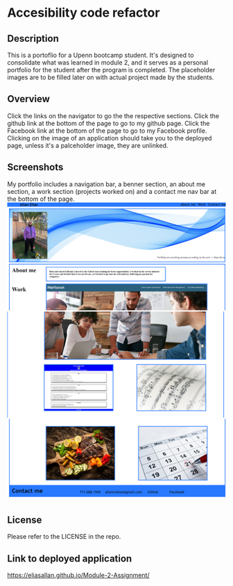 # Accesibility code refactor

## Description

This is a portoflio for a Upenn bootcamp student. It's designed to consolidate what was learned in module 2, and it serves as a personal portfolio for the student after the program is completed. The placeholder images are to be filled later on with actual project made by the students.

## Overview

Click the links on the navigator to go the the respective sections. 
Click the github link at the bottom of the page to go to my github page. 
Click the Facebook link at the bottom of the page to go to my Facebook profile. 
Clicking on the image of an application should take you to the deployed page, unless it's a palceholder image, they are unlinked.


## Screenshots

My portfolio includes a navigation bar, a benner section, an about me section, a work section (projects worked on)  and a contact me nav bar at the bottom of the page.
![Screenshot of the top of the page](assets\images\READMEscreenshot.png)
![Screenshot of the top of the page](assets\images\READMEscreenshot2.png)
![Screenshot of the top of the page](assets\images\READMEscreenshot3.png)



## License

Please refer to the LICENSE in the repo.

## Link to deployed application

https://eliasallan.github.io/Module-2-Assignment/